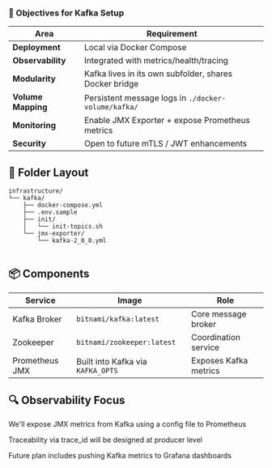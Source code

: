 
### 🎯 Objectives for Kafka Setup
| Area               | Requirement                                            |
| ------------------ | ------------------------------------------------------ |
| **Deployment**     | Local via Docker Compose                               |
| **Observability**  | Integrated with metrics/health/tracing                 |
| **Modularity**     | Kafka lives in its own subfolder, shares Docker bridge |
| **Volume Mapping** | Persistent message logs in `./docker-volume/kafka/`    |
| **Monitoring**     | Enable JMX Exporter + expose Prometheus metrics        |
| **Security**       | Open to future mTLS / JWT enhancements                 |

## 📂 Folder Layout

```tree output
infrastructure/
└── kafka/
    ├── docker-compose.yml
    ├── .env.sample
    ├── init/
    │   └── init-topics.sh
    └── jmx-exporter/
        └── kafka-2_0_0.yml


```
## 📦 Components
| Service        | Image                             | Role                  |
| -------------- | --------------------------------- | --------------------- |
| Kafka Broker   | `bitnami/kafka:latest`            | Core message broker   |
| Zookeeper      | `bitnami/zookeeper:latest`        | Coordination service  |
| Prometheus JMX | Built into Kafka via `KAFKA_OPTS` | Exposes Kafka metrics |

## 🔍 Observability Focus
We'll expose JMX metrics from Kafka using a config file to Prometheus

Traceability via trace_id will be designed at producer level

Future plan includes pushing Kafka metrics to Grafana dashboards


